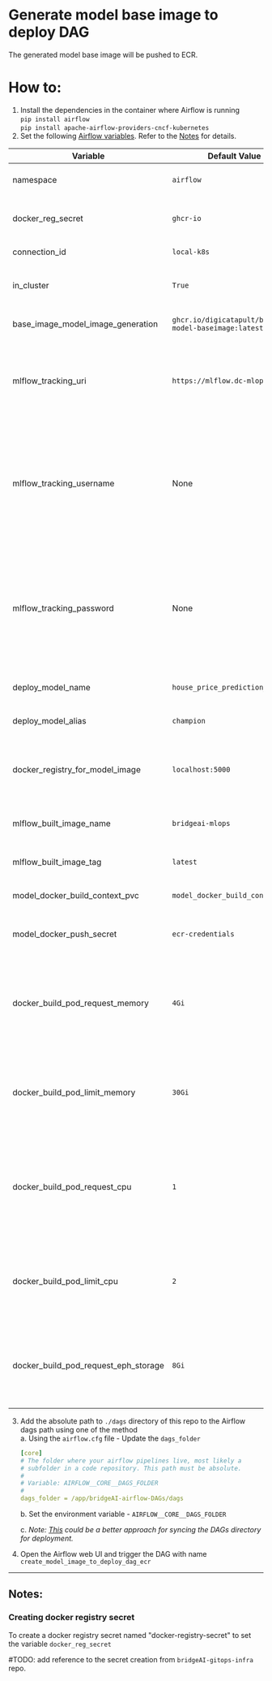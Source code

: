 # Generate model base image to deploy DAG

The generated model base image will be pushed to ECR.

# How to:
1. Install the dependencies in the container where Airflow is running\
    `pip install airflow`\
    `pip install apache-airflow-providers-cncf-kubernetes`
2. Set the following [Airflow variables](https://airflow.apache.org/docs/apache-airflow/stable/howto/variable.html). Refer to the [Notes](#notes) for details.

| Variable                              | Default Value                                          | Description                                                                                                                                         |
|---------------------------------------|--------------------------------------------------------|-----------------------------------------------------------------------------------------------------------------------------------------------------|
| namespace                             | `airflow`                                              | Kubernetes cluster namespace                                                                                                                        |
| docker_reg_secret                     | `ghcr-io`                                              | Name of the secret for the docker registry pull                                                                                                     |
| connection_id                         | `local-k8s`                                            | Kubernetes connection id                                                                                                                            |
| in_cluster                            | `True`                                                 | run kubernetes client with in_cluster configuration                                                                                                 |
| base_image_model_image_generation     | `ghcr.io/digicatapult/bridgeAI-model-baseimage:latest` | Name of the model training image                                                                                                                    |
| mlflow_tracking_uri                   | `https://mlflow.dc-mlops.co.uk`                        | The URI for the MLFlow tracking server. Use `http://mlflow-tracking:80` for kind cluster.                                                           |
| mlflow_tracking_username              | None                                                   | MLFlow tracking username. In kind cluster no need to set it as there is no authentication needed, but ensure that you set it on Production cluster. | 
| mlflow_tracking_password              | None                                                   | MLFlow tracking password. In kind cluster no need to set it as there is no authentication needed, but ensure that you set it on Production cluster. |
| deploy_model_name                     | `house_price_prediction_prod`                          | The name of the model to be deployed                                                                                                                |
| deploy_model_alias                    | `champion`                                             | The alias for the deployed model                                                                                                                    |
| docker_registry_for_model_image       | `localhost:5000`                                       | #TODO update this - The Docker registry where images are stored                                                                                     |
| mlflow_built_image_name               | `bridgeai-mlops`                                       | The name of the MLFlow model Docker image                                                                                                           |
| mlflow_built_image_tag                | `latest`                                               | The tag for the MLFlow model Docker image                                                                                                           |
| model_docker_build_context_pvc        | `model_docker_build_context_pvc`                       | Name of the PVC allocated for this DAG                                                                                                              | 
| model_docker_push_secret              | `ecr-credentials`                                      | Name of the secret to authenticate ECR access                                                                                                       |
| docker_build_pod_request_memory       | `4Gi`                                                  | Minimum amount of memory requested for the Docker build pod to ensure resource allocation                                                           |
| docker_build_pod_limit_memory         | `30Gi`                                                 | Maximum memory limit allocated to the Docker build pod to prevent exceeding node capacity                                                           |
| docker_build_pod_request_cpu          | `1`                                                    | Minimum number of CPU cores requested for the Docker build pod to ensure sufficient processing power                                                |
| docker_build_pod_limit_cpu            | `2`                                                    | Maximum number of CPU cores allocated to the Docker build pod to cap CPU consumption                                                                |
| docker_build_pod_request_eph_storage  | `8Gi`                                                  | Minimum ephemeral storage requested for temporary storage during the Docker build process                                                           |


3. Add the absolute path to `./dags` directory of this repo to the Airflow dags path using one of the method\
    a. Using the `airflow.cfg` file - Update the `dags_folder`
    ```yaml
    [core]
    # The folder where your airflow pipelines live, most likely a
    # subfolder in a code repository. This path must be absolute.
    #
    # Variable: AIRFLOW__CORE__DAGS_FOLDER
    #
    dags_folder = /app/bridgeAI-airflow-DAGs/dags
    ```
    b. Set the environment variable - `AIRFLOW__CORE__DAGS_FOLDER`

    c. *Note: [This](https://airflow.apache.org/docs/helm-chart/stable/manage-dags-files.html#mounting-dags-using-git-sync-sidecar-with-persistence-enabled) could be a better approach for syncing the DAGs directory for deployment.*

4. Open the Airflow web UI and trigger the DAG with name `create_model_image_to_deploy_dag_ecr`

---
## Notes:

### Creating docker registry secret
To create a docker registry secret named "docker-registry-secret" to set the variable `docker_reg_secret`

#TODO: add reference to the secret creation from `bridgeAI-gitops-infra` repo.
